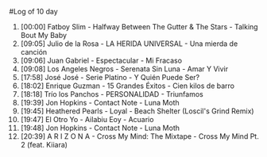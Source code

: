 #Log of 10 day

1. [00:00] Fatboy Slim - Halfway Between The Gutter & The Stars - Talking Bout My Baby
1. [09:05] Julio de la Rosa - LA HERIDA UNIVERSAL - Una mierda de canción
1. [09:06] Juan Gabriel - Espectacular - Mi Fracaso
1. [09:08] Los Angeles Negros - Serenata Sin Luna - Amar Y Vivir
1. [17:58] José José - Serie Platino - Y Quién Puede Ser?
1. [18:02] Enrique Guzman - 15 Grandes Éxitos - Cien kilos de barro
1. [18:18] Trío los Panchos - PERSONALIDAD - Triunfamos
1. [19:39] Jon Hopkins - Contact Note - Luna Moth
1. [19:45] Heathered Pearls - Loyal - Beach Shelter (Loscil's Grind Remix)
1. [19:47] El Otro Yo - Ailabiu Eoy - Acuario
1. [19:48] Jon Hopkins - Contact Note - Luna Moth
1. [20:39] A R I Z O N A - Cross My Mind: The Mixtape - Cross My Mind Pt. 2 (feat. Kiiara)
